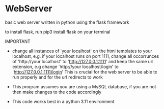 # WebServer
basic web server written in python using the flask framework

to install flask, run pip3 install flask on your terminal

IMPORTANT
- change all instances of 'your localhost' on the html templates to your localhost,
  e.g. if your localhost runs on port 1111, change all occorrunces of 'http://your localhost' to 'http://127.0.0.1:1111'
  and keep the same url extension, e.g change 'http://your localhost/login' to 'http://127.0.0.1:1111/login'
  This is crucial for the web server to be able to run properly and for the url redirects to work

- This program assumes you are using a MySQL database, if you are not then make changes to the code accordingly

- This code works best in a python 3.11 environment
